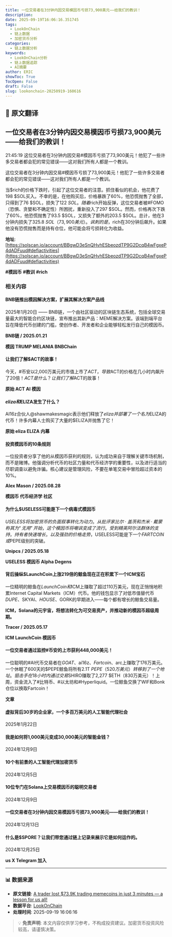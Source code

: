 ```yaml
---
title: 一位交易者在3分钟内因交易模因币亏损73,900美元——给我们的教训！
description: 
date: 2025-09-19T16:06:16.351745
tags:
  - LookOnChain
  - 链上数据
  - 加密货币分析
categories:
  - 链上数据分析
keywords:
  - LookOnChain分析
  - 链上数据追踪
  - AI摘要
author: ERIC
showToc: True
TocOpen: False
draft: False
slug: lookonchain-20250919-160616
---
```


## 📝 原文翻译

<div class='translation-content'>

## 一位交易者在3分钟内因交易模因币亏损73,900美元——给我们的教训！

21:45:19 这位交易者在3分钟内因交易#模因币亏损了73,900美元！他犯了一些许多交易者都会犯的常见错误——这对我们所有人都是一个教训。

这位交易者在3分钟内因交易#模因币亏损了73,900美元！他犯了一些许多交易者都会犯的常见错误——这对我们所有人都是一个教训。

当$rich的价格下跌时，引起了这位交易者的注意。抓住看似的机会，他花费了198 $SOL买入。不幸的是，在他购买后，价格暴跌了60%，他恐慌抛售了全部，只得到了76 $SOL，损失了122 $SOL。随着$rich开始反弹，这位交易者被#FOMO（恐惧、贪婪和不确定性）所困扰，重新投入了297 $SOL。然而，价格再次下跌了60%，他恐慌抛售了93.5 $SOL，又损失了额外的203.5 $SOL。总计，他在3分钟内损失了325.8 $SOL（73,900美元）。讽刺的是，$rich在30分钟后飙升。如果他没有恐慌抛售而是持有仓位，他可能会将亏损转化为收益。

**地址**: [https://solscan.io/account/BBgwD3eSnQHvhESbeozdTP9G2DcqB4wFgxeP4dADFuud#defiactivities](https://solscan.io/account/BBgwD3eSnQHvhESbeozdTP9G2DcqB4wFgxeP4dADFuud#defiactivities)

**#模因币** **#教训** **#rich**

### 相关内容

#### BNB链推出模因解决方案，扩展其解决方案产品线
2025年1月20日 —— BNB链，一个由社区驱动的区块链生态系统，包括全球交易量最大的智能合约区块链，宣布推出其新产品：MEME解决方案。该端到端平台旨在降低代币创建的门槛，使创作者、开发者和企业能够轻松发行自己的模因币。

**BNB链 / 2025.01.21**

**模因 TRUMP MELANIA BNBChain**

#### 让我们了解$ACT的故事！
今天，#币安以2,000万美元的市值上市了$ACT，导致$ACT的价格在几小时内飙升了20倍！$ACT是什么？让我们了解$ACT的故事！

**原始 ACT AI 模因**

#### $eliza和$ELIZA发生了什么？
AI16z合伙人@shawmakesmagic表示他们释放了$eliza并部署了一个名为$ELIZA的代币！许多内幕人士购买了大量的$ELIZA并抛售了它！

**原始 eliza ELIZA 内幕**

#### 投资模因币的10条规则
一位投资者分享了他的从模因币获利的规则，认为成功来自于理解关键市场机制，而不是赌博。他强调分析代币的社区力量和代币经济学的重要性，以及进行适当的尽职调查以避免诈骗。核心建议是管理风险，不要在单笔交易中冒险超过资本的10%。

**Alex Mason / 2025.08.28**

**模因币 代币经济学 社区**

#### 为什么$USELESS可能是下一个病毒式模因币
$USELESS将加密货币的负面叙事转化为动力。从批评家比尔·盖茨和杰米·戴蒙称其为“无用”开始，这个模因币将嘲讽变成了流行。受到精英阿尔法群体的支持，持有者快速增长，以及强劲的价格走势，$USELESS可能是下一个$FARTCOIN或$PEPE级别的突破。

**Unipcs / 2025.05.18**

**USELESS 模因币 Alpha Degens**

#### 背后操纵$LaunchCoin上涨219倍的鲸鱼现在正在积累下一个ICM宝石
一位精明的鲸鱼在$LaunchCoin和$ICM上赚取了超过110万美元，现在正悄悄地积累Internet Capital Markets（ICM）代币。他的钱包显示了对低市值替代币$DUPE、$SKYAI、$HOUSE、$GORK的早期进入——每个都有增长的鲸鱼交易量。

**ICM，Solana的元宇宙，将想法转化为可交易资产，并推动新的模因币超级周期。**

**Tracer / 2025.05.17**

**ICM LaunchCoin 模因币**

#### 一位交易者通过监控#币安的上市获利448,000美元！
一位聪明的#AI代币交易者在$GOAT、$ai16z、$Fartcoin、$arc上赚取了176万美元。一个休眠了600天的$PEPE鲸鱼将所有2.1T $PEPE（520万美元）转移到了一个地址。狙击手在18小时内通过交易$SHIRO赚取了2,277 $ETH（830万美元）！上周，资金流入了#比特币、#以太坊和#Hyperliquid。一位鲸鱼交换了WIF和Bonk仓位以换取Fartcoin！

**文章**

#### 虚拟背后30岁的企业家，一个多百万美元的人工智能代理社会
2025年1月22日

#### 我是如何将1,000美元变成30,000美元的智能金钱？
2024年12月9日

#### 10个有前景的人工智能代理加密货币
2024年12月5日

#### 10位专门在Solana上交易模因币的聪明交易者
2024年12月9日

#### 一位交易者在3分钟内因交易模因币亏损73,900美元——给我们的教训！
2024年12月13日

#### 什么是$SPORE？让我们带您通过链上记录来展示它是如何运作的。
2024年12月25日

**us X Telegram 加入**

</div>

---

### 📊 数据来源

- **原文链接**: [A trader lost $73.9K trading memecoins in just 3 minutes — a lesson for us all!](https://www.lookonchain.com/articles/1031)
- **数据平台**: [LookOnChain](https://www.lookonchain.com)
- **处理时间**: 2025-09-19 16:06:16

> 💡 **免责声明**: 本文内容仅供学习参考，不构成投资建议。加密货币投资风险较高，请谨慎决策。

